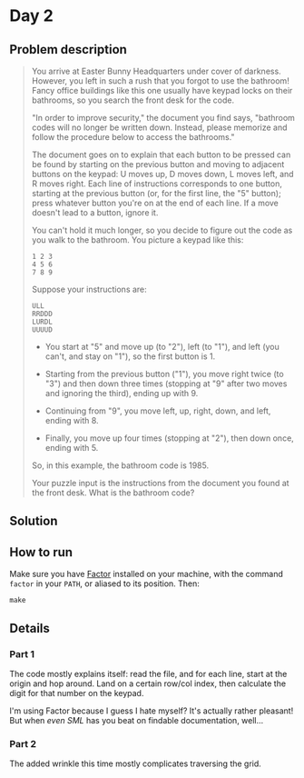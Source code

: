 # Day 2

## Problem description

> You arrive at Easter Bunny Headquarters under cover of darkness. However, you
> left in such a rush that you forgot to use the bathroom! Fancy office buildings
> like this one usually have keypad locks on their bathrooms, so you search the
> front desk for the code.
> 
> "In order to improve security," the document you find says, "bathroom codes will
> no longer be written down. Instead, please memorize and follow the procedure
> below to access the bathrooms."
> 
> The document goes on to explain that each button to be pressed can be found by
> starting on the previous button and moving to adjacent buttons on the keypad: U
> moves up, D moves down, L moves left, and R moves right. Each line of
> instructions corresponds to one button, starting at the previous button (or,
> for the first line, the "5" button); press whatever button you're on at the end
> of each line. If a move doesn't lead to a button, ignore it.
> 
> You can't hold it much longer, so you decide to figure out the code as you walk
>  to the bathroom. You picture a keypad like this:
> 
> ```
> 1 2 3
> 4 5 6
> 7 8 9
> ```
> 
> Suppose your instructions are:
> 
> ```
> ULL
> RRDDD
> LURDL
> UUUUD
> ```
> 
> * You start at "5" and move up (to "2"), left (to "1"), and left (you can't, and
>   stay on "1"), so the first button is 1.
> 
> * Starting from the previous button ("1"), you move right twice (to "3") and then
>   down three times (stopping at "9" after two moves and ignoring the third), ending
>   up with 9.
> 
> * Continuing from "9", you move left, up, right, down, and left, ending with 8.
> 
> * Finally, you move up four times (stopping at "2"), then down once, ending with
>   5.
> 
> So, in this example, the bathroom code is 1985.
> 
> Your puzzle input is the instructions from the document you found at the front
> desk. What is the bathroom code?

## Solution

## How to run

Make sure you have [Factor][1] installed on your machine, with the command `factor`
in your `PATH`, or aliased to its position. Then:

`make`

## Details

### Part 1

The code mostly explains itself: read the file, and for each line, start at the
origin and hop around. Land on a certain row/col index, then calculate the
digit for that number on the keypad.

I'm using Factor because I guess I hate myself? It's actually rather pleasant!
But when _even SML_ has you beat on findable documentation, well…

### Part 2

The added wrinkle this time mostly complicates traversing the grid.

  [1]: http://factorcode.org/
